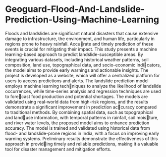 # Geoguard-Flood-And-Landslide-Prediction-Using-Machine-Learning
Floods and landslides are significant natural disasters that
cause extensive damage to infrastructure, the environment, and
human life, particularly in regions prone to heavy rainfall. Accurate and timely prediction of these events is crucial for mitigating their impact. This study presents a machine learning-based
approach to predict landslide-susceptible areas. By integrating
various datasets, including historical weather patterns, soil composition, land use, topographical data, and socio-economic indicators, the model aims to provide early warnings and actionable
insights. The project is developed as a website, which will offer a
centralized platform for users to access predictions and alerts.
The landslide prediction model employs machine learning techniques to analyze the likelihood of landslide occurrences, while
time-series analysis and regression techniques are used to forecast food production and potential shortages. The models are
validated using real-world data from high-risk regions, and the
results demonstrate a significant improvement in prediction accuracy compared to traditional methods.
By combining spatial data, such as topographical and landuse information, with temporal patterns in rainfall, soil moisture, and river water levels, the proposed model aims to enhance
prediction accuracy. The model is trained and validated using
historical data from flood- and landslide-prone regions in India,
with a focus on improving early warning systems. Preliminary
results demonstrate the effectiveness of this approach in providing timely and reliable predictions, making it a valuable tool for
disaster management and mitigation efforts.
